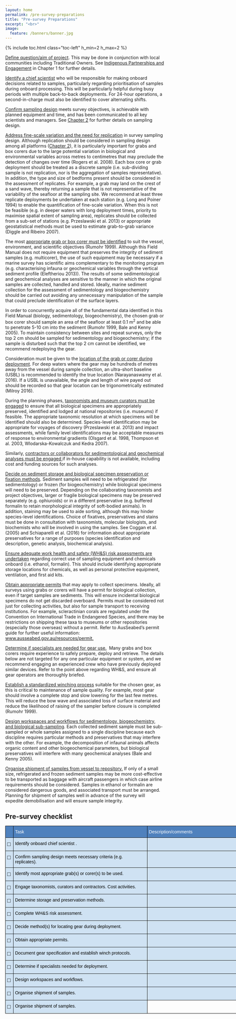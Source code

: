 ```yaml
---
layout: home
permalink: /pre-survey-preparations
title: "Pre-survey Preparations"
excerpt: "<br>"
image:
  feature: /banners/banner.jpg
---
```

{% include toc.html class="toc-left" h_min=2 h_max=2 %}

<span style="text-decoration:underline;">Define question/aim of project</span>. This may be done in conjunction with local communities including Traditional Owners. See [Indigenous Partnerships and Engagement](https://introduction-field-manual.github.io/universal-protocols#indigenous-partnership-and-engagement) in Chapter 1 for further details.

<span style="text-decoration:underline;">Identify a chief scientist</span> who will be responsible for making onboard decisions related to samples, particularly regarding prioritisation of samples during onboard processing. This will be particularly helpful during busy periods with multiple back-to-back deployments. For 24-hour operations, a second-in-charge must also be identified to cover alternating shifts.

<span style="text-decoration:underline;">Confirm sampling design</span> meets survey objectives, is achievable with planned equipment and time, and has been communicated to all key scientists and managers. See [Chapter 2](https://survey-design-field-manual.github.io/) for further details on sampling design. 

<span style="text-decoration:underline;">Address fine-scale variation and the need for replication</span> in survey sampling design. Although replication should be considered in sampling design among all platforms ([Chapter 2](https://survey-design-field-manual.github.io/)), it is particularly important for grabs and box corers due to the large potential variation in biological and environmental variables across metres to centimetres that may preclude the detection of changes over time (Rogers et al. 2008). Each box core or grab deployment should be treated as a discrete sample (i.e. sub-dividing sample is not replication, nor is the aggregation of samples representative).  In addition, the type and size of bedforms present should be considered in the assessment of replicates. For example, a grab may land on the crest of a sand wave, thereby returning a sample that is not representative of the variability of the seafloor at the sampling site. We recommend at least three replicate deployments be undertaken at each station (e.g. Long and Poiner 1994) to enable the quantification of fine-scale variation. When this is not be feasible (e.g. in deeper waters with long deployment times, priority to maximise spatial extent of sampling area), replicates should be collected from a sub-set of stations (e.g. Przeslawski et al. 2013) or appropriate geostatistical methods must be used to estimate grab-to-grab variance (Diggle and Ribeiro 2007).

The most <span style="text-decoration:underline;">appropriate grab or box corer must be identified</span> to suit the vessel, environment, and scientific objectives (Rumohr 1999). Although this Field Manual does not require equipment that preserves the integrity of sediment samples (e.g. multicorer), the use of such equipment may be necessary if a marine survey has scientific aims complementary to the monitoring program (e.g.  characterising infauna or geochemical variables through the vertical sediment profile (Eleftheriou 2013)). The results of some sedimentological and geochemical analyses are sensitive to the manner in which the original samples are collected, handled and stored.  Ideally, marine sediment collection for the assessment of sedimentology and biogeochemistry should be carried out avoiding any unnecessary manipulation of the sample that could preclude identification of the surface layers.  

In order to concurrently acquire all of the fundamental data identified in this Field Manual (biology, sedimentology, biogeochemistry), the chosen grab or box corer should sample an area of the seafloor at least 0.1 m<sup>2</sup> and be able to penetrate 5-10 cm into the sediment (Rumohr 1999, Bale and Kenny 2005). To maintain consistency between sites and repeat surveys, only the top 2 cm should be sampled for sedimentology and biogeochemistry; if the sample is disturbed such that the top 2 cm cannot be identified, we recommend redeploying the gear. 

Consideration must be given to the <span style="text-decoration:underline;">location of the grab or corer during deployment</span>. For deep waters where the gear may be hundreds of metres away from the vessel during sample collection, an ultra-short baseline (USBL) is recommended to identify the true location (Narayanaswamy et al. 2016). If a USBL is unavailable, the angle and length of wire payed out should be recorded so that gear location can be trigonometrically estimated (Milroy 2016).

During the planning phases, <span style="text-decoration:underline;">taxonomists and museum curators must be engaged</span> to ensure that all biological specimens are appropriately preserved, identified and lodged at national repositories (i.e. museums) if feasible. The appropriate taxonomic resolution at which specimens will be identified should also be determined. Species-level identification may be appropriate for voyages of discovery (Przeslawski et al. 2013) and impact assessments, while family level identifications may be acceptable measures of response to environmental gradients (Olsgard et al. 1998, Thompson et al. 2003, Wlodarska-Kowalczuk and Kedra 2007).

Similarly, <span style="text-decoration:underline;">contractors or collaborators for sedimentological and geochemical analyses must be engaged </span>if in-house capability is not available, including cost and funding sources for such analyses. 

<span style="text-decoration:underline;">Decide on sediment storage and biological specimen preservation or fixation methods</span>. Sediment samples will need to be refrigerated (for sedimentology) or frozen (for biogeochemistry) while biological specimens will need to be preserved. Depending on the collaborating taxonomists and project objectives, larger or fragile biological specimens may be preserved separately (e.g. ophiuroids) or in a different preservative (e.g. buffered formalin to retain morphological integrity of soft-bodied animals). In addition, staining may be used to aide sorting, although this may hinder species-level identifications. Choice of fixatives, preservatives and stains must be done in consultation with taxonomists, molecular biologists, and biochemists who will be involved in using the samples. See Coggan et al. (2005) and Schiaparelli et al. (2016) for information about appropriate preservatives for a range of purposes (species identification and description, genetic analysis, biochemical analysis). 

<span style="text-decoration:underline;">Ensure adequate work health and safety (WH&S) risk assessments are undertaken</span> regarding correct use of sampling equipment and chemicals onboard (i.e. ethanol, formalin). This should include identifying appropriate storage locations for chemicals, as well as personal protective equipment, ventilation, and first aid kits.

<span style="text-decoration:underline;">Obtain appropriate permits</span> that may apply to collect specimens. Ideally, all surveys using grabs or corers will have a permit for biological collection, even if target samples are sediments. This will ensure incidental biological specimens do not get discarded overboard. Permits must be considered not just for collecting activities, but also for sample transport to receiving institutions. For example, scleractinian corals are regulated under the Convention on International Trade in Endangered Species, and there may be restrictions on shipping these taxa to museums or other repositories (especially those overseas) without a permit. Refer to AusSeabed’s permit guide for further useful information: [www.ausseabed.gov.au/resources/permit. ](https://www.ausseabed.gov.au/resources/permit)

<span style="text-decoration:underline;">Determine if specialists are needed for gear use.</span>  Many grabs and box corers require experience to safely prepare, deploy and retrieve. The details below are not targeted for any one particular equipment or system, and we recommend engaging an experienced crew who have previously deployed similar devices. Refer to the point above regarding WH&S, and ensure all gear operators are thoroughly briefed. 

<span style="text-decoration:underline;">Establish a standardized winching process</span> suitable for the chosen gear, as this is critical to maintenance of sample quality. For example, most gear should involve a complete stop and slow lowering for the last few metres. This will reduce the bow wave and associated loss of surface material and reduce the likelihood of raising of the sampler before closure is completed (Rumohr 1999). 

<span style="text-decoration:underline;">Design workspaces and workflows for sedimentology, biogeochemistry, and biological sub-sampling</span>. Each collected sediment sample must be sub-sampled or whole samples assigned to a single discipline because each discipline requires particular methods and preservatives that may interfere with the other. For example, the decomposition of infaunal animals affects organic content and other biogeochemical parameters, but biological preservatives will interfere with many geochemical analyses (Bale and Kenny 2005). 

<span style="text-decoration:underline;">Organise shipment of samples from vessel to repository.</span> If only of a small size, refrigerated and frozen sediment samples may be more cost-effective to be transported as baggage with aircraft passengers in which case airline requirements should be considered. Samples in ethanol or formalin are considered dangerous goods, and associated transport must be arranged. Planning for shipment of samples well in advance of the survey will expedite demobilisation and will ensure sample integrity.

## Pre-survey checklist

<style type="text/css">
.tg  {border-collapse:collapse;border-spacing:0;}
.tg td{border-color:black;border-style:solid;border-width:1px;font-family:Arial, sans-serif;font-size:14px;
  overflow:hidden;padding:10px 5px;word-break:normal;}
.tg th{border-color:black;border-style:solid;border-width:1px;font-family:Arial, sans-serif;font-size:14px;
  font-weight:normal;overflow:hidden;padding:10px 5px;word-break:normal;}
.tg .tg-u9lj{background-color:#CFE2F3;color:#FFF;text-align:left;vertical-align:top}
.tg .tg-5jfb{background-color:#CFE2F3;text-align:left;vertical-align:top}
.tg .tg-amsw{background-color:#CFE2F3;color:#FFF;font-size:large;font-weight:bold;text-align:left;vertical-align:top}
.tg .tg-vu3d{background-color:#4F81BD;text-align:left;vertical-align:top}
.tg .tg-0bw9{background-color:#4F81BD;color:#FFF;text-align:left;vertical-align:top}
.tg .tg-mc1r{background-color:#CFE2F3;color:#313130;font-size:large;font-weight:bold;text-align:left;vertical-align:top}
.tg .tg-adxi{background-color:#CFE2F3;color:#313130;text-align:left;vertical-align:top}
.tg .tg-0lax{text-align:left;vertical-align:top}
</style>
<table class="tg" style="undefined;table-layout: fixed; width: 1054px">
<colgroup>
<col style="width: 25px">
<col style="width: 425px">
<col style="width: 604px">
</colgroup>
<thead>
  <tr>
    <th class="tg-vu3d"></th>
    <th class="tg-0bw9"><span style="font-weight:400;font-style:normal;text-decoration:none;color:#FFF;background-color:transparent">Task</span></th>
    <th class="tg-0bw9"><span style="font-weight:400;font-style:normal;text-decoration:none;color:#FFF;background-color:transparent">Description/comments</span></th>
  </tr>
</thead>
<tbody>
  <tr>
    <td class="tg-amsw"><span style="font-weight:700;font-style:normal;text-decoration:none;color:#000;background-color:transparent">□</span></td>
    <td class="tg-u9lj"><span style="font-weight:400;font-style:normal;text-decoration:none;color:#000;background-color:transparent">Identify onboard chief scientist .</span></td>
    <td class="tg-5jfb"></td>
  </tr>
  <tr>
    <td class="tg-mc1r"><span style="font-weight:700;font-style:normal;text-decoration:none;color:#000;background-color:transparent">□</span></td>
    <td class="tg-adxi"><span style="font-weight:400;font-style:normal;text-decoration:none;color:#000;background-color:transparent">Confirm sampling design meets necessary criteria (e.g. replicates).</span></td>
    <td class="tg-adxi"></td>
  </tr>
  <tr>
    <td class="tg-mc1r"><span style="font-weight:700;font-style:normal;text-decoration:none;color:#000;background-color:transparent">□</span></td>
    <td class="tg-adxi"><span style="font-weight:400;font-style:normal;text-decoration:none;color:#000;background-color:transparent">Identify most appropriate grab(s) or corer(s) to be used.</span></td>
    <td class="tg-adxi"></td>
  </tr>
  <tr>
    <td class="tg-mc1r"><span style="font-weight:700;font-style:normal;text-decoration:none;color:#000;background-color:transparent">□</span></td>
    <td class="tg-adxi"><span style="font-weight:400;font-style:normal;text-decoration:none;color:#000;background-color:transparent">Engage taxonomists, curators and contractors. Cost activities.</span></td>
    <td class="tg-adxi"></td>
  </tr>
  <tr>
    <td class="tg-mc1r"><span style="font-weight:700;font-style:normal;text-decoration:none;color:#000;background-color:transparent">□</span></td>
    <td class="tg-adxi"><span style="font-weight:400;font-style:normal;text-decoration:none;color:#000;background-color:transparent">Determine storage and preservation methods. </span></td>
    <td class="tg-adxi"></td>
  </tr>
  <tr>
    <td class="tg-mc1r"><span style="font-weight:700;font-style:normal;text-decoration:none;color:#000;background-color:transparent">□</span></td>
    <td class="tg-adxi"><span style="font-weight:400;font-style:normal;text-decoration:none;color:#000;background-color:transparent">Complete WH&amp;S risk assessment.</span></td>
    <td class="tg-adxi"></td>
  </tr>
  <tr>
    <td class="tg-mc1r"><span style="font-weight:700;font-style:normal;text-decoration:none;color:#000;background-color:transparent">□</span></td>
    <td class="tg-adxi"><span style="font-weight:400;font-style:normal;text-decoration:none;color:#000;background-color:transparent">Decide method(s) for locating gear during deployment.</span></td>
    <td class="tg-adxi"></td>
  </tr>
  <tr>
    <td class="tg-mc1r"><span style="font-weight:700;font-style:normal;text-decoration:none;color:#000;background-color:transparent">□</span></td>
    <td class="tg-adxi"><span style="font-weight:400;font-style:normal;text-decoration:none;color:#000;background-color:transparent">Obtain appropriate permits.</span></td>
    <td class="tg-adxi"></td>
  </tr>
  <tr>
    <td class="tg-mc1r"><span style="font-weight:700;font-style:normal;text-decoration:none;color:#000;background-color:transparent">□</span></td>
    <td class="tg-adxi"><span style="font-weight:400;font-style:normal;text-decoration:none;color:#000;background-color:transparent">Document gear specification and establish winch protocols.</span></td>
    <td class="tg-adxi"></td>
  </tr>
  <tr>
    <td class="tg-mc1r"><span style="font-weight:700;font-style:normal;text-decoration:none;color:#000;background-color:transparent">□</span></td>
    <td class="tg-adxi"><span style="font-weight:400;font-style:normal;text-decoration:none;color:#000;background-color:transparent">Determine if specialists needed for deployment.</span></td>
    <td class="tg-adxi"></td>
  </tr>
  <tr>
    <td class="tg-mc1r"><span style="font-weight:700;font-style:normal;text-decoration:none;color:#000;background-color:transparent">□</span></td>
    <td class="tg-adxi"><span style="font-weight:400;font-style:normal;text-decoration:none;color:#000;background-color:transparent">Design workspaces and workflows.</span></td>
    <td class="tg-adxi"></td>
  </tr>
  <tr>
    <td class="tg-mc1r"><span style="font-weight:700;font-style:normal;text-decoration:none;color:#000;background-color:transparent">□</span></td>
    <td class="tg-adxi"><span style="font-weight:400;font-style:normal;text-decoration:none;color:#000;background-color:transparent">Organise shipment of samples.</span></td>
    <td class="tg-adxi"></td>
  </tr>
  <tr>
    <td class="tg-mc1r"><span style="font-weight:700;font-style:normal;text-decoration:none;color:#000;background-color:transparent">□</span></td>
    <td class="tg-adxi"><span style="font-weight:400;font-style:normal;text-decoration:none;color:#000;background-color:transparent">Organise shipment of samples.</span></td>
    <td class="tg-0lax"></td>
  </tr>
</tbody>
</table>
